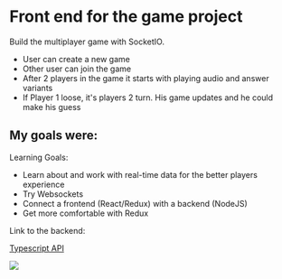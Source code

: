 # Front end for the game project

Build the multiplayer game with SocketIO. 
* User can create a new game
* Other user can join the game
* After 2 players in the game it starts with playing audio and answer variants
* If Player 1 loose, it's players 2 turn. His game updates and he could make his guess


## My goals were:

Learning Goals:

* Learn about and work with real-time data for the better players experience
* Try Websockets 
* Connect a frontend (React/Redux) with a backend (NodeJS)
* Get more comfortable with Redux

Link to the backend:

[Typescript API](https://github.com/oksmelnik/melody-server)

![](https://media.giphy.com/media/2A36Bcs8w89HP5UnCR/giphy.gif)
